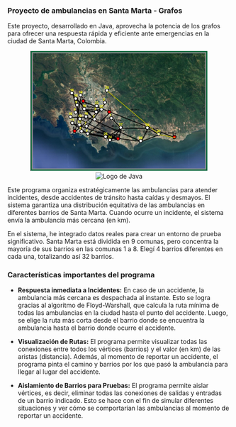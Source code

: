 ### Proyecto de ambulancias en Santa Marta - Grafos

Este proyecto, desarrollado en Java, aprovecha la potencia de los grafos para ofrecer una respuesta rápida y eficiente ante emergencias en la ciudad de Santa Marta, Colombia.

<p align="center">
  <img src="https://raw.githubusercontent.com/JonathanV014/ProblemaAmbulanciasSM-Grafos/main/ex.png" width="400" alt="Imagen">
  <img src="https://1000marcas.net/wp-content/uploads/2020/11/Java-logo.png" width="400" alt="Logo de Java">
</p>

Este programa organiza estratégicamente las ambulancias para atender incidentes, desde accidentes de tránsito hasta caídas y desmayos. El sistema garantiza una distribución equitativa de las ambulancias en diferentes barrios de Santa Marta. Cuando ocurre un incidente, el sistema envía la ambulancia más cercana (en km).

En el sistema, he integrado datos reales para crear un entorno de prueba significativo. Santa Marta está dividida en 9 comunas, pero concentra la mayoría de sus barrios en las comunas 1 a 8. Elegí 4 barrios diferentes en cada una, totalizando así 32 barrios.

### Características importantes del programa

- **Respuesta inmediata a Incidentes:**
  En caso de un accidente, la ambulancia más cercana es despachada al instante. Esto se logra gracias al algoritmo de Floyd-Warshall, que calcula la ruta mínima de todas las ambulancias en la ciudad hasta el punto del accidente. Luego, se elige la ruta más corta desde el barrio donde se encuentra la ambulancia hasta el barrio donde ocurre el accidente.

- **Visualización de Rutas:**
  El programa permite visualizar todas las conexiones entre todos los vértices (barrios) y el valor (en km) de las aristas (distancia). Además, al momento de reportar un accidente, el programa pinta el camino y barrios por los que pasó la ambulancia para llegar al lugar del accidente.

- **Aislamiento de Barrios para Pruebas:**
  El programa permite aislar vértices, es decir, eliminar todas las conexiones de salidas y entradas de un barrio indicado. Esto se hace con el fin de simular diferentes situaciones y ver cómo se comportarían las ambulancias al momento de reportar un accidente.

